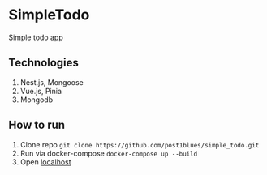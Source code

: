 # SimpleTodo
Simple todo app

## Technologies
1. Nest.js, Mongoose
2. Vue.js, Pinia
3. Mongodb

## How to run
1. Clone repo ```git clone https://github.com/post1blues/simple_todo.git```
2. Run via docker-compose ```docker-compose up --build```
3. Open [localhost](http://localhost/)